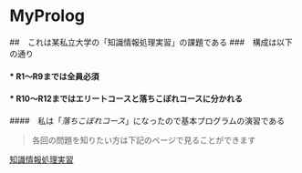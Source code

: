 # MyProlog
##　これは某私立大学の「知識情報処理実習」の課題である
###　構成は以下の通り

#### * R1〜R9までは全員必須
#### * R10〜R12まではエリートコースと落ちこぼれコースに分かれる

####　私は「_*落ちこぼれコース*_」になったので基本プログラムの演習である

>各回の問題を知りたい方は下記のページで見ることができます

[知識情報処理実習](https://ist.ksc.kwansei.ac.jp/~ktaka/PROLOG/EonKP.html)
